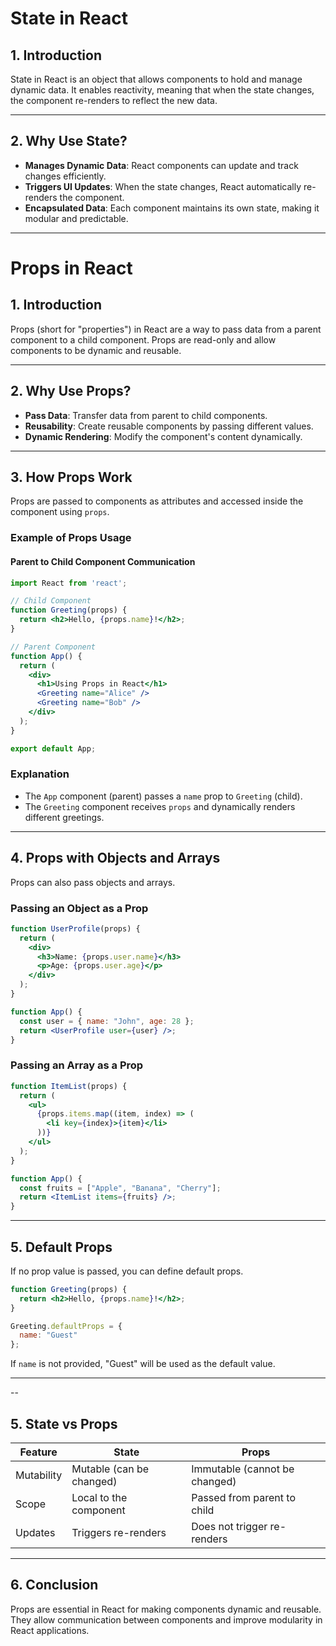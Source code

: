 # State in React

## 1. **Introduction**
State in React is an object that allows components to hold and manage dynamic data. It enables reactivity, meaning that when the state changes, the component re-renders to reflect the new data.

---

## 2. **Why Use State?**
- **Manages Dynamic Data**: React components can update and track changes efficiently.
- **Triggers UI Updates**: When the state changes, React automatically re-renders the component.
- **Encapsulated Data**: Each component maintains its own state, making it modular and predictable.

---


# Props in React

## 1. **Introduction**
Props (short for "properties") in React are a way to pass data from a parent component to a child component. Props are read-only and allow components to be dynamic and reusable.

---

## 2. **Why Use Props?**
- **Pass Data**: Transfer data from parent to child components.
- **Reusability**: Create reusable components by passing different values.
- **Dynamic Rendering**: Modify the component's content dynamically.

---

## 3. **How Props Work**
Props are passed to components as attributes and accessed inside the component using `props`.

### **Example of Props Usage**
#### **Parent to Child Component Communication**
```jsx
import React from 'react';

// Child Component
function Greeting(props) {
  return <h2>Hello, {props.name}!</h2>;
}

// Parent Component
function App() {
  return (
    <div>
      <h1>Using Props in React</h1>
      <Greeting name="Alice" />
      <Greeting name="Bob" />
    </div>
  );
}

export default App;
```

### **Explanation**
- The `App` component (parent) passes a `name` prop to `Greeting` (child).
- The `Greeting` component receives `props` and dynamically renders different greetings.

---

## 4. **Props with Objects and Arrays**
Props can also pass objects and arrays.

### **Passing an Object as a Prop**
```jsx
function UserProfile(props) {
  return (
    <div>
      <h3>Name: {props.user.name}</h3>
      <p>Age: {props.user.age}</p>
    </div>
  );
}

function App() {
  const user = { name: "John", age: 28 };
  return <UserProfile user={user} />;
}
```

### **Passing an Array as a Prop**
```jsx
function ItemList(props) {
  return (
    <ul>
      {props.items.map((item, index) => (
        <li key={index}>{item}</li>
      ))}
    </ul>
  );
}

function App() {
  const fruits = ["Apple", "Banana", "Cherry"];
  return <ItemList items={fruits} />;
}
```

---

## 5. **Default Props**
If no prop value is passed, you can define default props.

```jsx
function Greeting(props) {
  return <h2>Hello, {props.name}!</h2>;
}

Greeting.defaultProps = {
  name: "Guest"
};
```
If `name` is not provided, "Guest" will be used as the default value.

---

--

## 5. **State vs Props**
| Feature   | State | Props |
|-----------|-------|-------|
| Mutability | Mutable (can be changed) | Immutable (cannot be changed) |
| Scope | Local to the component | Passed from parent to child |
| Updates | Triggers re-renders | Does not trigger re-renders |

---



## 6. **Conclusion**
Props are essential in React for making components dynamic and reusable. They allow communication between components and improve modularity in React applications.


